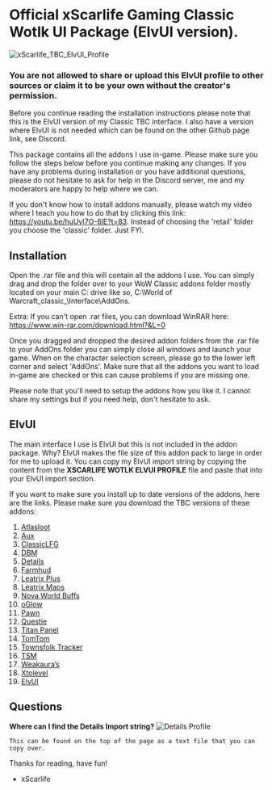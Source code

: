 # Official xScarlife Gaming Classic Wotlk UI Package (ElvUI version).

![xScarlife_TBC_ElvUI_Profile](https://user-images.githubusercontent.com/24465574/180670369-ae41d9e6-d44c-4c8f-86df-7ce026348152.png)
### You are not allowed to share or upload this ElvUI profile to other sources or claim it to be your own without the creator's permission.

Before you continue reading the installation instructions please note that this is the ElvUI version of my Classic TBC interface. I also have a version where ElvUI is not needed which can be found on the other Github page link, see Discord.

This package contains all the addons I use in-game. Please make sure you follow the steps below before you continue making any changes. If you have any problems during installation or you have additional questions, please do not hesitate to ask for help in the Discord server, me and my moderators are happy to help where we can.

If you don't know how to install addons manually, please watch my video where I teach you how to do that by clicking this link: https://youtu.be/huUvI7O-6lE?t=83. Instead of choosing the 'retail' folder you choose the 'classic' folder. Just FYI.

## Installation

Open the .rar file and this will contain all the addons I use. You can simply drag and drop the folder over to your WoW Classic addons folder mostly located on your main C: drive like so, C:\World of Warcraft\_classic_\Interface\AddOns.

Extra: If you can't open .rar files, you can download WinRAR here: https://www.win-rar.com/download.html?&L=0

Once you dragged and dropped the desired addon folders from the .rar file to your AddOns folder you can simply close all windows and launch your game. When on the character selection screen, please go to the lower left corner and select 'AddOns'. Make sure that all the addons you want to load in-game are checked or this can cause problems if you are missing one.

Please note that you'll need to setup the addons how you like it. I cannot share my settings but if you need help, don't hesitate to ask.

## ElvUI
The main interface I use is ElvUI but this is not included in the addon package. Why? ElvUI makes the file size of this addon pack to large in order for me to upload it. You can copy my ElvUI import string by copying the content from the **XSCARLIFE WOTLK ELVUI PROFILE** file and paste that into your ElvUI import section.

If you want to make sure you install up to date versions of the addons, here are the links. Please make sure you download the TBC versions of these addons:
1)	[Atlasloot](https://www.curseforge.com/wow/addons/atlaslootclassic)
2)	[Aux](https://www.curseforge.com/wow/addons/aux)
3)	[ClassicLFG](https://www.curseforge.com/wow/addons/classiclfg)
4)	[DBM](https://www.curseforge.com/wow/addons/deadly-boss-mods)
5)	[Details](https://www.curseforge.com/wow/addons/details)
6)	[Farmhud](https://www.curseforge.com/wow/addons/farmhud)
7)	[Leatrix Plus](https://www.curseforge.com/wow/addons/leatrix-plus-bcc)
8)	[Leatrix Maps](https://www.curseforge.com/wow/addons/leatrix-maps-bcc)
9)	[Nova World Buffs](https://www.curseforge.com/wow/addons/nova-world-buffs)
10)	[oGlow](https://www.curseforge.com/wow/addons/oglowclassic)
11)	[Pawn](https://www.curseforge.com/wow/addons/pawn)
12)	[Questie](https://www.curseforge.com/wow/addons/questie)
13)	[Titan Panel](https://www.curseforge.com/wow/addons/titan-panel-classic)
14)	[TomTom](https://www.curseforge.com/wow/addons/tomtom)
15)	[Townsfolk Tracker](https://www.curseforge.com/wow/addons/townsfolk-tracker)
16)	[TSM](https://www.tradeskillmaster.com/install)
17)	[Weakaura’s](https://www.curseforge.com/wow/addons/weakauras-2)
18)	[Xtolevel](https://www.curseforge.com/wow/addons/xto-level)
19)	[ElvUI](https://www.tukui.org/classic-wotlk-addons.php?id=2)

## Questions 
**Where can I find the Details Import string?**
![Details Profile](https://user-images.githubusercontent.com/24465574/180670939-5fbf9879-36a4-49a5-bbc1-61e3861dd780.png)

```
This can be found on the top of the page as a text file that you can copy over.
```

Thanks for reading, have fun!

- xScarlife
